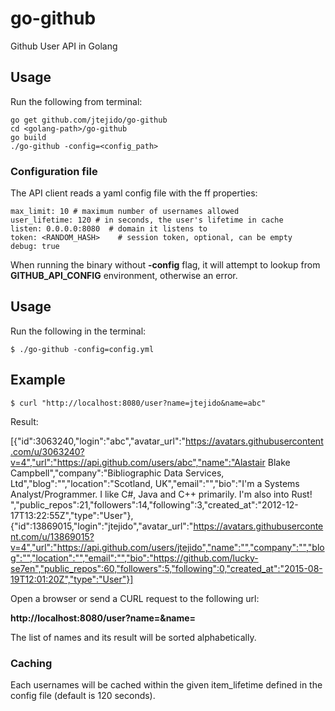 # go-github
Github User API in Golang

## Usage
Run the following from terminal:
```
go get github.com/jtejido/go-github
cd <golang-path>/go-github
go build
./go-github -config=<config_path>
```

### Configuration file
The API client reads a yaml config file with the ff properties:

```
max_limit: 10 # maximum number of usernames allowed
user_lifetime: 120 # in seconds, the user's lifetime in cache
listen: 0.0.0.0:8080  # domain it listens to
token: <RANDOM_HASH> 	# session token, optional, can be empty
debug: true
```

When running the binary without **-config** flag, it will attempt to lookup from **GITHUB_API_CONFIG** environment, otherwise an error.

## Usage

Run the following in the terminal:

```
$ ./go-github -config=config.yml
```

## Example

```
$ curl "http://localhost:8080/user?name=jtejido&name=abc"
```

Result:

[{"id":3063240,"login":"abc","avatar_url":"https://avatars.githubusercontent.com/u/3063240?v=4","url":"https://api.github.com/users/abc","name":"Alastair Blake Campbell","company":"Bibliographic Data Services, Ltd","blog":"","location":"Scotland, UK","email":"","bio":"I'm a Systems Analyst/Programmer. I like C#, Java and C++ primarily. I'm also into Rust! ","public_repos":21,"followers":14,"following":3,"created_at":"2012-12-17T13:22:55Z","type":"User"},{"id":13869015,"login":"jtejido","avatar_url":"https://avatars.githubusercontent.com/u/13869015?v=4","url":"https://api.github.com/users/jtejido","name":"","company":"","blog":"","location":"","email":"","bio":"https://github.com/lucky-se7en","public_repos":60,"followers":5,"following":0,"created_at":"2015-08-19T12:01:20Z","type":"User"}]

Open a browser or send a CURL request to the following url:

**http://localhost:8080/user?name=<username1>&name=<username2>**

The list of names and its result will be sorted alphabetically.

### Caching
Each usernames will be cached within the given item_lifetime defined in the config file (default is 120 seconds).

